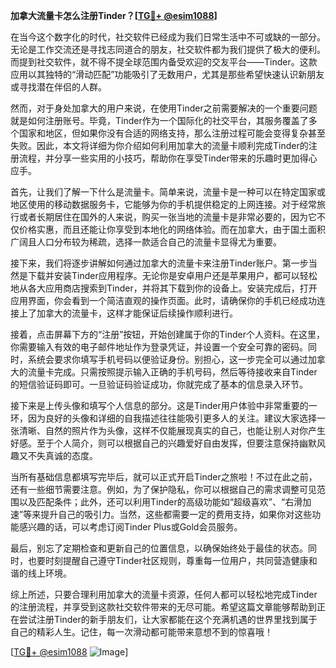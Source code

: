 **加拿大流量卡怎么注册Tinder？[[TG💪+ @esim1088](https://t.me/s/esim1088)]**

在当今这个数字化的时代，社交软件已经成为我们日常生活中不可或缺的一部分。无论是工作交流还是寻找志同道合的朋友，社交软件都为我们提供了极大的便利。而提到社交软件，就不得不提全球范围内备受欢迎的交友平台——Tinder。这款应用以其独特的“滑动匹配”功能吸引了无数用户，尤其是那些希望快速认识新朋友或寻找潜在伴侣的人群。

然而，对于身处加拿大的用户来说，在使用Tinder之前需要解决的一个重要问题就是如何注册账号。毕竟，Tinder作为一个国际化的社交平台，其服务覆盖了多个国家和地区，但如果你没有合适的网络支持，那么注册过程可能会变得复杂甚至失败。因此，本文将详细为你介绍如何利用加拿大的流量卡顺利完成Tinder的注册流程，并分享一些实用的小技巧，帮助你在享受Tinder带来的乐趣时更加得心应手。

首先，让我们了解一下什么是流量卡。简单来说，流量卡是一种可以在特定国家或地区使用的移动数据服务卡，它能够为你的手机提供稳定的上网连接。对于经常旅行或者长期居住在国外的人来说，购买一张当地的流量卡是非常必要的，因为它不仅价格实惠，而且还能让你享受到本地化的网络体验。而在加拿大，由于国土面积广阔且人口分布较为稀疏，选择一款适合自己的流量卡显得尤为重要。

接下来，我们将逐步讲解如何通过加拿大的流量卡来注册Tinder账户。第一步当然是下载并安装Tinder应用程序。无论你是安卓用户还是苹果用户，都可以轻松地从各大应用商店搜索到Tinder，并将其下载到你的设备上。安装完成后，打开应用界面，你会看到一个简洁直观的操作页面。此时，请确保你的手机已经成功连接上了加拿大的流量卡，这样才能保证后续操作顺利进行。

接着，点击屏幕下方的“注册”按钮，开始创建属于你的Tinder个人资料。在这里，你需要输入有效的电子邮件地址作为登录凭证，并设置一个安全可靠的密码。同时，系统会要求你填写手机号码以便验证身份。别担心，这一步完全可以通过加拿大的流量卡完成。只需按照提示输入正确的手机号码，然后等待接收来自Tinder的短信验证码即可。一旦验证码验证成功，你就完成了基本的信息录入环节。

接下来是上传头像和填写个人信息的部分。这是Tinder用户体验中非常重要的一环，因为良好的头像和详细的自我描述往往能吸引更多人的关注。建议大家选择一张清晰、自然的照片作为头像，这样不仅能展现真实的自己，也能让别人对你产生好感。至于个人简介，则可以根据自己的兴趣爱好自由发挥，但要注意保持幽默风趣又不失真诚的态度。

当所有基础信息都填写完毕后，就可以正式开启Tinder之旅啦！不过在此之前，还有一些细节需要注意。例如，为了保护隐私，你可以根据自己的需求调整可见范围以及匹配条件；此外，还可以利用Tinder的高级功能如“超级喜欢”、“右滑加速”等来提升自己的吸引力。当然，这些都需要一定的费用支持，如果你对这些功能感兴趣的话，可以考虑订阅Tinder Plus或Gold会员服务。

最后，别忘了定期检查和更新自己的位置信息，以确保始终处于最佳的状态。同时，也要时刻提醒自己遵守Tinder社区规则，尊重每一位用户，共同营造健康和谐的线上环境。

综上所述，只要合理利用加拿大的流量卡资源，任何人都可以轻松地完成Tinder的注册流程，并享受到这款社交软件带来的无尽可能。希望这篇文章能够帮助到正在尝试注册Tinder的新手朋友们，让大家都能在这个充满机遇的世界里找到属于自己的精彩人生。记住，每一次滑动都可能带来意想不到的惊喜哦！

[[TG💪+ @esim1088](https://t.me/s/esim1088) ![Image](https://i.postimg.cc/4NQfJmqS/Snipaste-2025-05-13-00-14-12.png)]